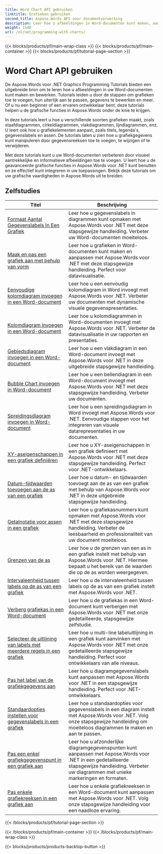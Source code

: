 ```yaml
---
title: Word Chart API gebruiken
linktitle: Grafieken gebruiken
second_title: Aspose.Words API voor documentverwerking
description: Leer hoe u afbeeldingen in Word-documenten kunt maken, aanpassen en manipuleren met Aspose.Words voor .NET. De tutorials bieden stapsgewijze uitleg en C#-broncode om u te helpen grafieken toe te voegen.
weight: 1540
url: /nl/net/programming-with-charts/
---
```


{{< blocks/products/pf/main-wrap-class >}}
{{< blocks/products/pf/main-container >}}
{{< blocks/products/pf/tutorial-page-section >}}

# Word Chart API gebruiken

De Aspose.Words voor .NET Graphics Programming Tutorials bieden een uitgebreide bron om te leren hoe u afbeeldingen in uw Word-documenten kunt maken en bewerken. Tutorials leiden u door de stappen om grafieken toe te voegen, hun uiterlijk aan te passen, gegevens te bewerken en meer. Of u nu een beginner of een ervaren ontwikkelaar bent, deze tutorials helpen u de grafische functies in Aspose.Words onder de knie te krijgen.

In deze tutorials leert u hoe u verschillende soorten grafieken maakt, zoals staafdiagrammen, cirkeldiagrammen, vlakdiagrammen, lijndiagrammen, enz. U leert ook hoe u grafiekelementen aanpast, zoals titels, legenda's, gegevenslabels en assen. De tutorials laten u zien hoe u grafiekgegevens kunt manipuleren door gegevensreeksen toe te voegen, te wijzigen of te verwijderen.

Met deze tutorials kunt u uw Word-documenten verbeteren door visueel aantrekkelijke en informatieve afbeeldingen toe te voegen. U leert hoe u de geavanceerde grafische functies in Aspose.Words voor .NET kunt benutten en ze effectief kunt integreren in uw toepassingen. Bekijk deze tutorials om uw grafische vaardigheden in Aspose.Words uit te breiden.

 ## Zelfstudies
| Titel | Beschrijving |
| --- | --- |
| [Formaat Aantal Gegevenslabels In Een Grafiek](./format-number-of-data-label/) | Leer hoe u gegevenslabels in diagrammen kunt opmaken met Aspose.Words voor .NET met deze stapsgewijze handleiding. Verbeter uw Word-documenten moeiteloos. |
| [Maak en pas een grafiek aan met behulp van vorm](./create-chart-using-shape/) | Leer hoe u grafieken in Word-documenten kunt maken en aanpassen met Aspose.Words voor .NET met deze stapsgewijze handleiding. Perfect voor datavisualisatie. |
| [Eenvoudige kolomdiagram invoegen in een Word-document](./insert-simple-column-chart/) | Leer hoe u een eenvoudig kolomdiagram in Word invoegt met Aspose.Words voor .NET. Verbeter uw documenten met dynamische visuele gegevenspresentaties. |
| [Kolomdiagram invoegen in een Word-document](./insert-column-chart/) | Leer hoe u kolomdiagrammen in Word-documenten invoegt met Aspose.Words voor .NET. Verbeter de datavisualisatie in uw rapporten en presentaties. |
| [Gebiedsdiagram invoegen in een Word-document](./insert-area-chart/) | Leer hoe u een vlakdiagram in een Word-document invoegt met Aspose.Words voor .NET in deze uitgebreide stapsgewijze handleiding. |
| [Bubble Chart invoegen in Word-document](./insert-bubble-chart/) | Leer hoe u een bellendiagram in een Word-document invoegt met Aspose.Words voor .NET met deze stapsgewijze handleiding. Verbeter uw documenten. |
| [Spreidingsdiagram invoegen in Word-document](./insert-scatter-chart/) | Leer hoe u een spreidingsdiagram in Word invoegt met Aspose.Words voor .NET. Eenvoudige stappen voor het integreren van visuele datarepresentaties in uw documenten. |
| [XY-aseigenschappen in een grafiek definiëren](./define-xyaxis-properties/) | Leer hoe u XY-aseigenschappen in een grafiek definieert met Aspose.Words voor .NET met deze stapsgewijze handleiding. Perfect voor .NET-ontwikkelaars. |
| [Datum-tijdwaarden toevoegen aan de as van een grafiek](./date-time-values-to-axis/) | Leer hoe u datum- en tijdwaarden toevoegt aan de as van een grafiek met behulp van Aspose.Words voor .NET in deze uitgebreide stapsgewijze handleiding. |
| [Getalnotatie voor assen in een grafiek](./number-format-for-axis/) | Leer hoe u grafiekasnummers kunt opmaken met Aspose.Words voor .NET met deze stapsgewijze handleiding. Verbeter de leesbaarheid en professionaliteit van uw document moeiteloos. |
| [Grenzen van de as](./bounds-of-axis/) | Leer hoe u de grenzen van een as in een grafiek instelt met behulp van Aspose.Words voor .NET. Hiermee bepaalt u het bereik van de waarden die op de as worden weergegeven. |
| [Intervaleenheid tussen labels op de as van een grafiek](./interval-unit-between-labels-on-axis/) | Leer hoe u de intervaleenheid tussen labels op de as van een grafiek instelt met Aspose.Words voor .NET. |
| [Verberg grafiekas in een Word-document](./hide-chart-axis/) | Leer hoe u de grafiekas in een Word-document kunt verbergen met Aspose.Words voor .NET met onze gedetailleerde, stapsgewijze zelfstudie. |
| [Selecteer de uitlijning van labels met meerdere regels in een grafiek](./tick-multi-line-label-alignment/) | Leer hoe u multi-line labeluitlijning in een grafiek kunt aanvinken met Aspose.Words voor .NET met onze gedetailleerde stapsgewijze handleiding. Perfect voor ontwikkelaars van alle niveaus. |
| [Pas het label van de grafiekgegevens aan](./chart-data-label/) | Leer hoe u diagramgegevenslabels kunt aanpassen met Aspose.Words voor .NET in een stapsgewijze handleiding. Perfect voor .NET-ontwikkelaars. |
| [Standaardopties instellen voor gegevenslabels in een grafiek](./default-options-for-data-labels/) | Leer hoe u standaardopties voor gegevenslabels in een diagram instelt met Aspose.Words voor .NET. Volg onze stapsgewijze handleiding om moeiteloos diagrammen te maken en aan te passen. |
| [Pas een enkel grafiekgegevenspunt in een grafiek aan](./single-chart-data-point/) | Leer hoe u afzonderlijke diagramgegevenspunten kunt aanpassen met Aspose.Words voor .NET in een gedetailleerde stapsgewijze handleiding. Verbeter uw diagrammen met unieke markeringen en formaten. |
| [Pas enkele grafiekreeksen in een grafiek aan](./single-chart-series/) | Leer hoe u enkele grafiekreeksen in een Word-document kunt aanpassen met Aspose.Words voor .NET. Volg onze stapsgewijze handleiding voor een naadloze ervaring. |
{{< /blocks/products/pf/tutorial-page-section >}}

{{< /blocks/products/pf/main-container >}}
{{< /blocks/products/pf/main-wrap-class >}}

{{< blocks/products/products-backtop-button >}}
